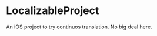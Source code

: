 LocalizableProject
==================

An iOS project to try continuos translation. No big deal here.
